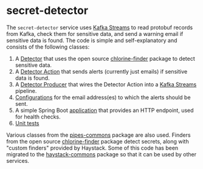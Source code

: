 # secret-detector

The `secret-detector` service uses [Kafka Streams](https://kafka.apache.org/documentation/streams/) to read protobuf
records from Kafka, check them for sensitive data, and send a warning email if sensitive data is found.
The code is simple and self-explanatory and consists of the following classes:
1. A [Detector](https://github.com/ExpediaDotCom/haystack-pipes/blob/master/secret-detector/src/main/java/com/expedia/www/haystack/pipes/secretDetector/Detector.java)
that uses the open source [chlorine-finder](https://github.com/dataApps/chlorine-finder) 
package to detect sensitive data.
2. A [Detector Action](https://github.com/ExpediaDotCom/haystack-pipes/blob/master/secret-detector/src/main/java/com/expedia/www/haystack/pipes/secretDetector/DetectorAction.java)
that sends alerts (currently just emails) if sensitive data is found.
3. A [Detector Producer](https://github.com/ExpediaDotCom/haystack-pipes/blob/master/secret-detector/src/main/java/com/expedia/www/haystack/pipes/secretDetector/DetectorAction.java)
that wires the Detector Action into a
[Kafka Streams](https://cwiki.apache.org/confluence/display/KAFKA/Kafka+Streams) pipeline.
4. [Configurations](https://github.com/ExpediaDotCom/haystack-pipes/blob/master/secret-detector/src/main/java/com/expedia/www/haystack/pipes/secretDetector/SecretsConfigurationProvider.java)
for the email address(es) to which the alerts should be sent.
4. A simple Spring Boot [application](https://github.com/ExpediaDotCom/haystack-pipes/blob/master/secret-detector/src/main/java/com/expedia/www/haystack/pipes/secretDetector/DetectorIsActiveController.java)
that provides an HTTP endpoint, used for health checks.
5. [Unit tests](https://github.com/ExpediaDotCom/haystack-pipes/tree/master/secret-detector/src/test/java/com/expedia/www/haystack/pipes/secretDetector)

Various classes from the [pipes-commons](https://github.com/ExpediaDotCom/haystack-pipes/tree/master/commons) package 
are also used. Finders from the open source [chlorine-finder](https://github.com/dataApps/chlorine-finder) package
detect secrets, along with "custom finders" provided by Haystack. Some of this code has been migrated to the
[haystack-commons](https://github.com/ExpediaDotCom/haystack-commons) package so that it can be used by other services.
